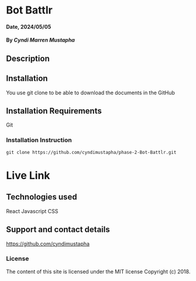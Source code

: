 # Bot Battlr

#### Date, 2024/05/05

#### By *Cyndi Marren Mustapha*

## Description

## Installation
You use git clone to be able to download the documents in the GitHub

## Installation Requirements
Git

### Installation Instruction
```
git clone https://github.com/cyndimustapha/phase-2-Bot-Battlr.git

```

# Live Link


## Technologies used
React
Javascript
CSS

## Support and contact details
https://github.com/cyndimustapha

### License
The content of this site is licensed under the MIT license Copyright (c) 2018.